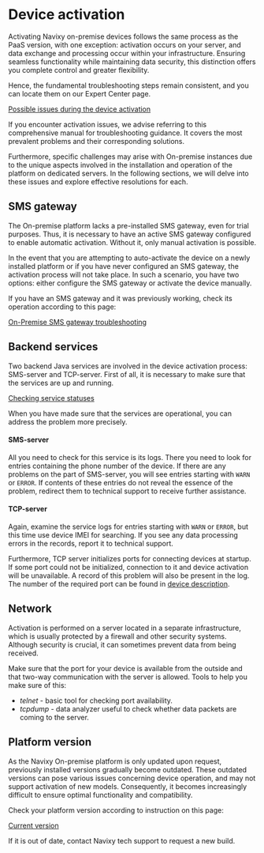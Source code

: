# Device activation

Activating Navixy on-premise devices follows the same process as the PaaS version, with one exception: activation occurs on your server, and data exchange and processing occur within your infrastructure. Ensuring seamless functionality while maintaining data security, this distinction offers you complete control and greater flexibility.

Hence, the fundamental troubleshooting steps remain consistent, and you can locate them on our Expert Center page.

[Possible issues during the device activation](https://app.gitbook.com/s/IgDb43gtyXcm1Av4h1np/faq-and-troubleshooting/gps-devices/add-and-manage-devices/troubleshoot-device-activation)

If you encounter activation issues, we advise referring to this comprehensive manual for troubleshooting guidance. It covers the most prevalent problems and their corresponding solutions.

Furthermore, specific challenges may arise with On-premise instances due to the unique aspects involved in the installation and operation of the platform on dedicated servers. In the following sections, we will delve into these issues and explore effective resolutions for each.

## SMS gateway

The On-premise platform lacks a pre-installed SMS gateway, even for trial purposes. Thus, it is necessary to have an active SMS gateway configured to enable automatic activation. Without it, only manual activation is possible.

In the event that you are attempting to auto-activate the device on a newly installed platform or if you have never configured an SMS gateway, the activation process will not take place. In such a scenario, you have two options: either configure the SMS gateway or activate the device manually.

If you have an SMS gateway and it was previously working, check its operation according to this page:

[On-Premise SMS gateway troubleshooting](on-premise-sms-gateway-troubleshooting.md)

## Backend services

Two backend Java services are involved in the device activation process: SMS-server and TCP-server. First of all, it is necessary to make sure that the services are up and running.

[Checking service statuses](checking-service-statuses.md)

When you have made sure that the services are operational, you can address the problem more precisely.

#### SMS-server

All you need to check for this service is its logs. There you need to look for entries containing the phone number of the device. If there are any problems on the part of SMS-server, you will see entries starting with `WARN` or `ERROR`. If contents of these entries do not reveal the essence of the problem, redirect them to technical support to receive further assistance.

#### TCP-server

Again, examine the service logs for entries starting with `WARN` or `ERROR`, but this time use device IMEI for searching. If you see any data processing errors in the records, report it to technical support.

Furthermore, TCP server initializes ports for connecting devices at startup. If some port could not be initialized, connection to it and device activation will be unavailable. A record of this problem will also be present in the log. The number of the required port can be found in [device description](https://www.navixy.com/devices/).

## Network

Activation is performed on a server located in a separate infrastructure, which is usually protected by a firewall and other security systems. Although security is crucial, it can sometimes prevent data from being received.

Make sure that the port for your device is available from the outside and that two-way communication with the server is allowed. Tools to help you make sure of this:

* _telnet_ - basic tool for checking port availability.
* _tcpdump_ - data analyzer useful to check whether data packets are coming to the server.

## Platform version

As the Navixy On-premise platform is only updated upon request, previously installed versions gradually become outdated. These outdated versions can pose various issues concerning device operation, and may not support activation of new models. Consequently, it becomes increasingly difficult to ensure optimal functionality and compatibility.

Check your platform version according to instruction on this page:

[Current version](../../qa/software-updates/current-version.md)

If it is out of date, contact Navixy tech support to request a new build.
